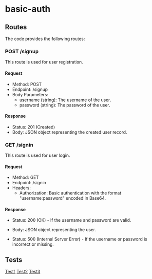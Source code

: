 # basic-auth
## Routes

The code provides the following routes:

### POST /signup

This route is used for user registration.

#### Request

- Method: POST
- Endpoint: /signup
- Body Parameters:
  - username (string): The username of the user.
  - password (string): The password of the user.

#### Response

- Status: 201 (Created)
- Body: JSON object representing the created user record.

### GET /signin

This route is used for user login.

#### Request

- Method: GET
- Endpoint: /signin
- Headers:
  - Authorization: Basic authentication with the format "username:password" encoded in Base64.

#### Response

- Status: 200 (OK) - If the username and password are valid.
- Body: JSON object representing the user.

- Status: 500 (Internal Server Error) - If the username or password is incorrect or missing.


## Tests

[Test1](./testslab061.jpg)
[Test2](./testslab062.jpg)
[Test3](./testsclass063.jpg)